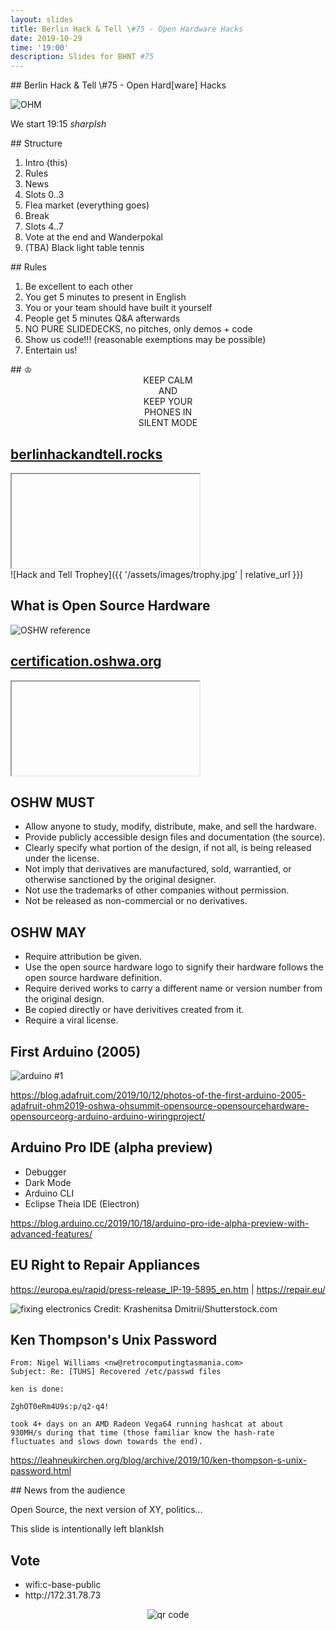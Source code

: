 ```yaml
---
layout: slides
title: Berlin Hack & Tell \#75 - Open Hardware Hacks
date: 2019-10-29
time: '19:00'
description: Slides for BHNT #75
---
```


<section data-markdown>
## Berlin Hack & Tell \#75 - Open Hard[ware] Hacks

![OHM](https://i1.wp.com/www.oshwa.org/wp-content/uploads/2019/07/opensourceHWmonth_Logo3_2.png?w=524&ssl=1)

We start 19:15 *sharpIsh*
</section>

<section data-markdown>
## Structure

1. Intro (this)
1. Rules
1. News
1. Slots 0..3
1. Flea market (everything goes)
1. Break
1. Slots 4..7
1. Vote at the end and Wanderpokal
1. (TBA) Black light table tennis
</section>

<section data-markdown>
## Rules

1. Be excellent to each other
1. You get 5 minutes to present in English
1. You or your team should have built it yourself
1. People get 5 minutes Q&A afterwards
1. NO PURE SLIDEDECKS, no pitches, only demos + code
1. Show us code!!! (reasonable exemptions may be possible)
1. Entertain us!
</section>

<section data-markdown>
## &#9812;
<center>
KEEP CALM</br>
AND</br>
KEEP YOUR</br>
PHONES IN</br>
SILENT MODE</br>
</center>
</section>

<section>
<h2><a href="https://berlinhackandtell.rocks/">berlinhackandtell.rocks</a></h2>
<iframe class="stretch" data-src="https://berlinhackandtell.rocks"></iframe>
</section>

<section data-markdown>
![Hack and Tell Trophey]({{ '/assets/images/trophy.jpg' | relative_url }})
</section>

<section data-markdown>

## What is Open Source Hardware

![OSHW reference](https://i0.wp.com/www.oshwa.org/wp-content/uploads/2014/08/what-is-open-source-hardware.jpg?ssl=1)

</section>

<section>
<h2><a href="https://certification.oshwa.org/list.html">certification.oshwa.org</a></h2>
<iframe class="stretch" data-src="https://certification.oshwa.org/list.html"></iframe>
</section>

<section data-markdown>

## OSHW MUST

* Allow anyone to study, modify, distribute, make, and sell the hardware.
* Provide publicly accessible design files and documentation (the source).
* Clearly specify what portion of the design, if not all, is being released under the license.
* Not imply that derivatives are manufactured, sold, warrantied, or otherwise sanctioned by the original designer.
* Not use the trademarks of other companies without permission.
* Not be released as non-commercial or no derivatives.

</section>

<section data-markdown>

## OSHW MAY

* Require attribution be given.
* Use the open source hardware logo to signify their hardware follows the open source hardware definition.
* Require derived works to carry a different name or version number from the original design.
* Be copied directly or have derivitives created from it.
* Require a viral license.

</section>

<section data-markdown>

## First Arduino (2005)

![arduino #1](https://cdn-blog.adafruit.com/uploads/2019/10/4442369856_2abc1a4234_o.jpg)

https://blog.adafruit.com/2019/10/12/photos-of-the-first-arduino-2005-adafruit-ohm2019-oshwa-ohsummit-opensource-opensourcehardware-opensourceorg-arduino-arduino-wiringproject/

</section>

<section data-markdown>

## Arduino Pro IDE (alpha preview)

* Debugger
* Dark Mode
* Arduino CLI
* Eclipse Theia IDE (Electron)

https://blog.arduino.cc/2019/10/18/arduino-pro-ide-alpha-preview-with-advanced-features/

</section>

<section data-markdown>

## EU Right to Repair Appliances

https://europa.eu/rapid/press-release_IP-19-5895_en.htm | https://repair.eu/

![fixing electronics](https://scx2.b-cdn.net/gfx/news/hires/2017/whycantwefix.jpg)
Credit: Krashenitsa Dmitrii/Shutterstock.com

</section>

<section data-markdown>

## Ken Thompson's Unix Password

```
From: Nigel Williams <nw@retrocomputingtasmania.com>
Subject: Re: [TUHS] Recovered /etc/passwd files

ken is done:

ZghOT0eRm4U9s:p/q2-q4!

took 4+ days on an AMD Radeon Vega64 running hashcat at about
930MH/s during that time (those familiar know the hash-rate
fluctuates and slows down towards the end).
```

https://leahneukirchen.org/blog/archive/2019/10/ken-thompson-s-unix-password.html

</section>

<section data-markdown>
## News from the audience

Open Source, the next version of XY, politics...
</section>

<section data-markdown>
This slide is intentionally left blankIsh
</section>

<section>
<h2>Vote</h2>

<ul>
<li>wifi:c-base-public</li>
<li>http://172.31.78.73</li>
</ul>
<center>
<img src="http://api.qrserver.com/v1/create-qr-code/?color=000000&amp;bgcolor=FFFFFF&amp;data=http%3A%2F%2F172.31.78.73&amp;qzone=1&amp;margin=0&amp;size=400x400&amp;ecc=L" alt="qr code" />
</center>
</section>
